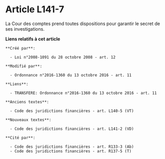 # Article L141-7

La Cour des comptes prend toutes dispositions pour garantir le secret de ses investigations.

**Liens relatifs à cet article**

	**Créé par**:

	  - Loi n°2008-1091 du 28 octobre 2008 - art. 12

	**Modifié par**:

	  - Ordonnance n°2016-1360 du 13 octobre 2016 - art. 11

	**Liens**:

	  - TRANSFERE: Ordonnance n°2016-1360 du 13 octobre 2016 - art. 11

	**Anciens textes**:

	  - Code des juridictions financières - art. L140-5 (VT)

	**Nouveaux textes**:

	  - Code des juridictions financières - art. L141-2 (VD)

	**Cité par**:

	  - Code des juridictions financières - art. R133-3 (Ab)
	  - Code des juridictions financières - art. R137-5 (T)
